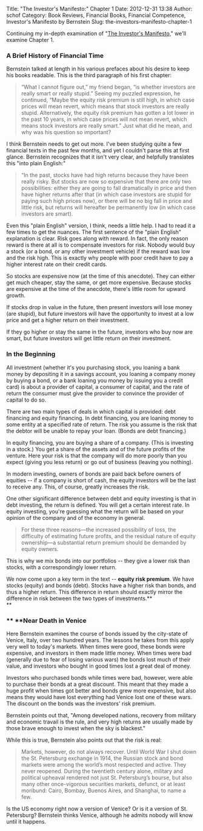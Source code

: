 Title: "The Investor's Manifesto:" Chapter 1
Date: 2012-12-31 13:38
Author: schof
Category: Book Reviews, Financial Books, Financial Competence, Investor's Manifesto by Bernstein
Slug: the-investors-manifesto-chapter-1

Continuing my in-depth examination of "[The Investor's
Manifesto,](http://schof.org/2012/12/30/the-investors-manifesto-by-william-j-bernstein/ "“The Investor’s Manifesto” by William J. Bernstein")"
we'll examine Chapter 1.

### A Brief History of Financial Time

Bernstein talked at length in his various prefaces about his desire to
keep his books readable. This is the third paragraph of his first
chapter:

> “What I cannot figure out,” my friend began, “is whether investors are
> really smart or really stupid.” Seeing my puzzled expression, he
> continued, “Maybe the equity risk premium is still high, in which case
> prices will mean revert, which means that stock investors are really
> stupid. Alternatively, the equity risk premium has gotten a lot lower
> in the past 10 years, in which case prices will not mean revert, which
> means stock investors are really smart.” Just what did he mean, and
> why was his question so important?

I think Bernstein needs to get out more. I've been studying quite a few
financial texts in the past few months, and yet I couldn't parse this at
first glance. Bernstein recognizes that it isn't very clear, and
helpfully translates this "into plain English:"

> “In the past, stocks have had high returns because they have been
> really risky. But stocks are now so expensive that there are only two
> possibilities: either they are going to fall dramatically in price and
> then have higher returns after that (in which case investors are
> stupid for paying such high prices now), or there will be no big fall
> in price and little risk, but returns will hereafter be permanently
> low (in which case investors are smart).

Even this "plain English" version, I think, needs a little help. I had
to read it a few times to get the nuances. The first sentence of the
"plain English" explanation is clear. Risk goes along with reward. In
fact, the only reason reward is there at all is to compensate investors
for risk. Nobody would buy a stock (or a bond, or any other investment
vehicle) if the reward was low and the risk high. This is exactly why
people with poor credit have to pay a higher interest rate on their
credit cards.

So stocks are expensive now (at the time of this anecdote). They can
either get much cheaper, stay the same, or get more expensive. Because
stocks are expensive at the time of the anecdote, there's little room
for upward growth.

If stocks drop in value in the future, then present investors will lose
money (are stupid), but future investors will have the opportunity to
invest at a low price and get a higher return on their investment.

If they go higher or stay the same in the future, investors who buy now
are smart, but future investors will get little return on their
investment.

### In the Beginning

All investment (whether it's you purchasing stock, you loaning a bank
money by depositing it in a savings account, you loaning a company money
by buying a bond, or a bank loaning you money by issuing you a credit
card) is about a provider of capital, a consumer of capital, and the
rate of return the consumer must give the provider to convince the
provider of capital to do so.

There are two main types of deals in which capital is provided: debt
financing and equity financing. In debt financing, you are loaning money
to some entity at a specified rate of return. The risk you assume is the
risk that the debtor will be unable to repay your loan. (Bonds are debt
financing.)

In equity financing, you are buying a share of a company. (This is
investing in a stock.) You get a share of the assets and of the future
profits of the venture. Here your risk is that the company will do more
poorly than you expect (giving you less return) or go out of business
(leaving you nothing).

In modern investing, owners of bonds are paid back before owners of
equities -- if a company is short of cash, the equity investors will be
the last to receive any. This, of course, greatly increases the risk.

One other significant difference between debt and equity investing is
that in debt investing, the return is defined. You will get a certain
interest rate. In equity investing, you're guessing what the return will
be based on your opinion of the company and of the economy in general.

> For these three reasons—the increased possibility of loss, the
> difficulty of estimating future profits, and the residual nature of
> equity ownership—a substantial return premium should be demanded by
> equity owners.

This is why we mix bonds into our portfolios -- they give a lower risk
than stocks, with a correspondingly lower return.

We now come upon a key term in the text -- **equity risk premium**. We
have stocks (equity) and bonds (debt). Stocks have a higher risk than
bonds, and thus a higher return. This difference in return should
exactly mirror the difference in risk between the two types of
investments.**  
**

### ** **Near Death in Venice

Here Bernstein examines the course of bonds issued by the city-state of
Venice, Italy, over two hundred years. The lessons he takes from this
apply very well to today's markets. When times were good, these bonds
were expensive, and investors in them made little money. When times were
bad (generally due to fear of losing various wars) the bonds lost much
of their value, and investors who bought in good times lost a great deal
of money.

Investors who purchased bonds while times were bad, however, were able
to purchase their bonds at a great discount. This meant that they made a
huge profit when times got better and bonds grew more expensive, but
also means they would have lost everything had Venice lost one of these
wars. The discount on the bonds was the investors' risk premium.

Bernstein points out that, "Among developed nations, recovery from
military and economic travail is the rule, and very high returns are
usually made by those brave enough to invest when the sky is blackest."

While this is true, Bernstein also points out that the risk is real:

> Markets, however, do not always recover. Until World War I shut down
> the St. Petersburg exchange in 1914, the Russian stock and bond
> markets were among the world’s most respected and active. They never
> reopened. During the twentieth century alone, military and political
> upheaval rendered not just St. Petersburg’s bourse, but also many
> other once-vigorous securities markets, defunct, or at least moribund:
> Cairo, Bombay, Buenos Aires, and Shanghai, to name a few.

Is the US economy right now a version of Venice? Or is it a version of
St. Petersburg? Bernstein thinks Venice, although he admits nobody will
know until it happens.

